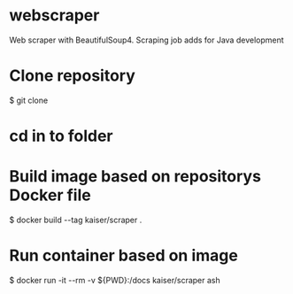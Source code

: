 # webscraper
Web scraper with BeautifulSoup4. Scraping job adds for Java development 

# Clone repository
$ git clone 

# cd in to folder

# Build image based on repositorys Docker file
$ docker build --tag kaiser/scraper .

# Run container based on image
$ docker run -it --rm -v ${PWD}:/docs kaiser/scraper ash

